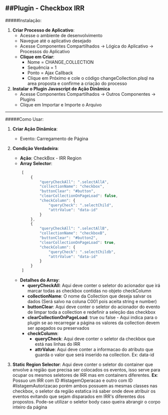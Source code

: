 ##Plugin - Checkbox IRR
---
#####Instalação:
1. **Criar Processo de Aplicativo**:
    - Acesse o ambiente de desenvolvimento
    - Navegue até o aplicativo desejado
    - Acesse Componentes Compartilhados -> Lógica do Aplicativo -> Processos do Aplicativo
    - **Clique em Criar**: 
        - Nome = CHANGE_COLLECTION
        - Sequência = 1
        - Ponto = Ajax Callback
        - Clique em Próximo e cole o código changeCollection.plsql na area proposta e confirme a criação do processo
2. **Instalar o Plugin Javascript de Ação Dinâmica**
    - Acesse Componentes Compartilhados -> Outros Componentes -> Plugins
    - Clique em Importar e Importe o Arquivo
---
#####Como Usar:
1. **Criar Ação Dinâmica**:
    - Evento: Carregamento de Página
2. **Condição Verdadeira**:
    - **Ação**: CheckBox - IRR Region
    - **Array Selector**:
    ```javascript
        [
            {
                "queryCheckAll": ".selectAllA",
                "collectionName": "checkbox",
                "buttonClear": "#button",
                "clearCollectionOnPageLoad": false,
                "checkColumn": {
                    "queryCheck": ".selectChild",
                    "attrValue": "data-id"
                }
            },
            {
                "queryCheckAll": ".selectAllB",
                "collectionName": "checkboxB",
                "buttonClear": "#button2",
                "clearCollectionOnPageLoad": true,
                "checkColumn": {
                    "queryCheck": ".selectChildb",
                    "attrValue": "data-id"
                }
            }
        ]
    ```
    - **Detalhes do Array**:
        - **queryCheckAll**: Aqui deve conter o seletor do acionador que irá marcar todas as checkbox contidas no objeto checkColumn
        - **collectionName**: O nome da Collection que deseja salvar os dados (Será salvo na coluna C001 pois aceita string e number)
        - **buttonClear**: Aqui deve conter o seletor do acionador do evento de limpar toda a collection e redefinir a seleção das checkbox
        - **clearCollectionOnPageLoad**: true ou false - Aqui indica para o plugin se ao recarregar a página os valores da collection devem ser apagados ou preservados
        - **checkColumn**:
            - **queryCheck**: Aqui deve conter o seletor da checkbox que está nas linhas do IRR
            - **attrValue**: Aqui deve conter a informacao do atributo que guarda o valor que será inserido na collection. Ex: data-id

3. **Static Region Selector**: Aqui deve conter o seletor do container que envolve a região que precisa ser colocados os eventos, isso serve para ocupar os mesmos seletores de IRR mas em containers diferentes.
**Ex**: Possuo um IRR com ID #listagemOperacao e outro com ID #listagemAutorizacao porém ambos possuem as mesmas classes nas checkbox, o seletor da região estatica irá saber onde deve atribuir os eventos evitando que sejam disparados em IRR's diferentes dos propostos.
Pode-se utilizar o seletor body caso queira abrangir o corpo inteiro da página
